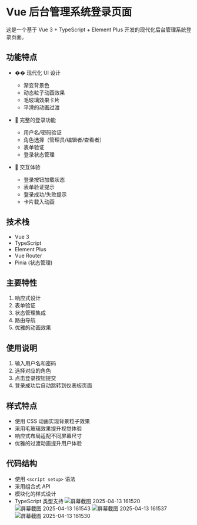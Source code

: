 # Vue 后台管理系统登录页面

这是一个基于 Vue 3 + TypeScript + Element Plus 开发的现代化后台管理系统登录页面。

## 功能特点

- �� 现代化 UI 设计
  - 渐变背景色
  - 动态粒子动画效果
  - 毛玻璃效果卡片
  - 平滑的动画过渡

- 🔐 完整的登录功能
  - 用户名/密码验证
  - 角色选择（管理员/编辑者/查看者）
  - 表单验证
  - 登录状态管理

- 💫 交互体验
  - 登录按钮加载状态
  - 表单验证提示
  - 登录成功/失败提示
  - 卡片载入动画

## 技术栈

- Vue 3
- TypeScript
- Element Plus
- Vue Router
- Pinia (状态管理)

## 主要特性

1. 响应式设计
2. 表单验证
3. 状态管理集成
4. 路由导航
5. 优雅的动画效果

## 使用说明

1. 输入用户名和密码
2. 选择对应的角色
3. 点击登录按钮提交
4. 登录成功后自动跳转到仪表板页面

## 样式特点

- 使用 CSS 动画实现背景粒子效果
- 采用毛玻璃效果提升视觉体验
- 响应式布局适配不同屏幕尺寸
- 优雅的过渡动画提升用户体验

## 代码结构

- 使用 `<script setup>` 语法
- 采用组合式 API
- 模块化的样式设计
- TypeScript 类型支持
![屏幕截图 2025-04-13 161520](https://github.com/user-attachments/assets/acf306a1-07ea-469e-9a65-c5ad78cb8153)
![屏幕截图 2025-04-13 161543](https://github.com/user-attachments/assets/d5c3d7e5-a807-40a5-9907-e074e18cfdcf)
![屏幕截图 2025-04-13 161537](https://github.com/user-attachments/assets/7dbbea67-a0ab-4587-88bd-beabd734accb)
![屏幕截图 2025-04-13 161530](https://github.com/user-attachments/assets/644b082a-c02e-4780-8ce3-b2cf4e15a2a3)

